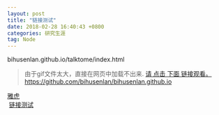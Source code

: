 ```yaml
---
layout: post
title: "链接测试"
date: 2018-02-28 16:40:43 +0800
categories: 研究生涯
tag: Node
---
```







bihusenlan.github.io/talktome/index.html

>由于gif文件太大，直接在网页中加载不出来.
[请  点击 下面 链接观看。](https://github.com/bihusenlan/bihusenlan.github.io.git//niming-resume/works/index.md)
https://github.com/bihusenlan/bihusenlan.github.io
 

 <a class="intro" href="/README.md" target="_blank">雅虎</a>
 <br>
 <a class="intro" href="/niming-resume/works/" target="_blank">链接测试</a>
